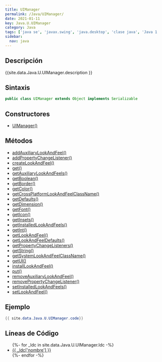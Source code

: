 ```yaml
---
title: UIManager
permalink: /Java/UIManager/
date: 2021-01-11
key: Java.U.UIManager
category: Java
tags: ['java se', 'javax.swing', 'java.desktop', 'clase java', 'Java 1.2']
sidebar: 
  nav: java
---
```


## Descripción
{{site.data.Java.U.UIManager.description }}

## Sintaxis
~~~java
public class UIManager extends Object implements Serializable
~~~

## Constructores
* [UIManager()](/Java/UIManager/UIManager/)

## Métodos
* [addAuxiliaryLookAndFeel()](/Java/UIManager/addAuxiliaryLookAndFeel)
* [addPropertyChangeListener()](/Java/UIManager/addPropertyChangeListener)
* [createLookAndFeel()](/Java/UIManager/createLookAndFeel)
* [get()](/Java/UIManager/get)
* [getAuxiliaryLookAndFeels()](/Java/UIManager/getAuxiliaryLookAndFeels)
* [getBoolean()](/Java/UIManager/getBoolean)
* [getBorder()](/Java/UIManager/getBorder)
* [getColor()](/Java/UIManager/getColor)
* [getCrossPlatformLookAndFeelClassName()](/Java/UIManager/getCrossPlatformLookAndFeelClassName)
* [getDefaults()](/Java/UIManager/getDefaults)
* [getDimension()](/Java/UIManager/getDimension)
* [getFont()](/Java/UIManager/getFont)
* [getIcon()](/Java/UIManager/getIcon)
* [getInsets()](/Java/UIManager/getInsets)
* [getInstalledLookAndFeels()](/Java/UIManager/getInstalledLookAndFeels)
* [getInt()](/Java/UIManager/getInt)
* [getLookAndFeel()](/Java/UIManager/getLookAndFeel)
* [getLookAndFeelDefaults()](/Java/UIManager/getLookAndFeelDefaults)
* [getPropertyChangeListeners()](/Java/UIManager/getPropertyChangeListeners)
* [getString()](/Java/UIManager/getString)
* [getSystemLookAndFeelClassName()](/Java/UIManager/getSystemLookAndFeelClassName)
* [getUI()](/Java/UIManager/getUI)
* [installLookAndFeel()](/Java/UIManager/installLookAndFeel)
* [put()](/Java/UIManager/put)
* [removeAuxiliaryLookAndFeel()](/Java/UIManager/removeAuxiliaryLookAndFeel)
* [removePropertyChangeListener()](/Java/UIManager/removePropertyChangeListener)
* [setInstalledLookAndFeels()](/Java/UIManager/setInstalledLookAndFeels)
* [setLookAndFeel()](/Java/UIManager/setLookAndFeel)

## Ejemplo
~~~java
{{ site.data.Java.U.UIManager.code}}
~~~

## Líneas de Código
<ul>
{%- for _ldc in site.data.Java.U.UIManager.ldc -%}
   <li>
       <a href="{{_ldc['url'] }}">{{ _ldc['nombre'] }}</a>
   </li>
{%- endfor -%}
</ul>
